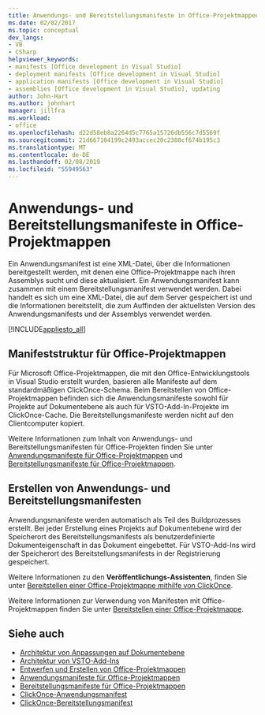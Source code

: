 ```yaml
---
title: Anwendungs- und Bereitstellungsmanifeste in Office-Projektmappen
ms.date: 02/02/2017
ms.topic: conceptual
dev_langs:
- VB
- CSharp
helpviewer_keywords:
- manifests [Office development in Visual Studio]
- deployment manifests [Office development in Visual Studio]
- application manifests [Office development in Visual Studio]
- assemblies [Office development in Visual Studio], updating
author: John-Hart
ms.author: johnhart
manager: jillfra
ms.workload:
- office
ms.openlocfilehash: d22d58eb8a2264d5c7765a15726db556c7d5569f
ms.sourcegitcommit: 21d667104199c2493accec20c2388cf674b195c3
ms.translationtype: MT
ms.contentlocale: de-DE
ms.lasthandoff: 02/08/2019
ms.locfileid: "55949563"
---
```

# <a name="application-and-deployment-manifests-in-office-solutions"></a>Anwendungs- und Bereitstellungsmanifeste in Office-Projektmappen
  Ein Anwendungsmanifest ist eine XML-Datei, über die Informationen bereitgestellt werden, mit denen eine Office-Projektmappe nach ihren Assemblys sucht und diese aktualisiert. Ein Anwendungsmanifest kann zusammen mit einem Bereitstellungsmanifest verwendet werden. Dabei handelt es sich um eine XML-Datei, die auf dem Server gespeichert ist und die Informationen bereitstellt, die zum Auffinden der aktuellsten Version des Anwendungsmanifests und der Assemblys verwendet werden.

 [!INCLUDE[appliesto_all](../vsto/includes/appliesto-all-md.md)]

## <a name="manifest-structure-for-office-solutions"></a>Manifeststruktur für Office-Projektmappen
 Für Microsoft Office-Projektmappen, die mit den Office-Entwicklungstools in Visual Studio erstellt wurden, basieren alle Manifeste auf dem standardmäßigen ClickOnce-Schema. Beim Bereitstellen von Office-Projektmappen befinden sich die Anwendungsmanifeste sowohl für Projekte auf Dokumentebene als auch für VSTO-Add-In-Projekte im ClickOnce-Cache. Die Bereitstellungsmanifeste werden nicht auf den Clientcomputer kopiert.

 Weitere Informationen zum Inhalt von Anwendungs- und Bereitstellungsmanifesten für Office-Projekten finden Sie unter [Anwendungsmanifeste für Office-Projektmappen](../vsto/application-manifests-for-office-solutions.md) und [Bereitstellungsmanifeste für Office-Projektmappen](../vsto/deployment-manifests-for-office-solutions.md).

## <a name="create-application-and-deployment-manifests"></a>Erstellen von Anwendungs- und Bereitstellungsmanifesten
 Anwendungsmanifeste werden automatisch als Teil des Buildprozesses erstellt. Bei jeder Erstellung eines Projekts auf Dokumentebene wird der Speicherort des Bereitstellungsmanifests als benutzerdefinierte Dokumenteigenschaft in das Dokument eingebettet. Für VSTO-Add-Ins wird der Speicherort des Bereitstellungsmanifests in der Registrierung gespeichert.

 Weitere Informationen zu den **Veröffentlichungs-Assistenten**, finden Sie unter [Bereitstellen einer Office-Projektmappe mithilfe von ClickOnce](../vsto/deploying-an-office-solution-by-using-clickonce.md).

 Weitere Informationen zur Verwendung von Manifesten mit Office-Projektmappen finden Sie unter [Bereitstellen einer Office-Projektmappe](../vsto/deploying-an-office-solution.md).

## <a name="see-also"></a>Siehe auch

- [Architektur von Anpassungen auf Dokumentebene](../vsto/architecture-of-document-level-customizations.md)
- [Architektur von VSTO-Add-Ins](../vsto/architecture-of-vsto-add-ins.md)
- [Entwerfen und Erstellen von Office-Projektmappen](../vsto/designing-and-creating-office-solutions.md)
- [Anwendungsmanifeste für Office-Projektmappen](../vsto/application-manifests-for-office-solutions.md)
- [Bereitstellungsmanifeste für Office-Projektmappen](../vsto/deployment-manifests-for-office-solutions.md)
- [ClickOnce-Anwendungsmanifest](../deployment/clickonce-application-manifest.md)
- [ClickOnce-Bereitstellungsmanifest](../deployment/clickonce-deployment-manifest.md)